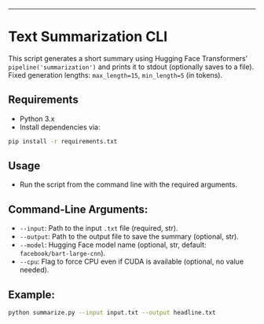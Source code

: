 

---

# Text Summarization CLI

This script generates a short summary using Hugging Face Transformers’ `pipeline('summarization')` and prints it to stdout (optionally saves to a file). Fixed generation lengths: `max_length=15`, `min_length=5` (in tokens).

## Requirements

* Python 3.x
* Install dependencies via:

```bash
pip install -r requirements.txt
```

## Usage

* Run the script from the command line with the required arguments.

## Command-Line Arguments:

* `--input`: Path to the input `.txt` file (required, str).
* `--output`: Path to the output file to save the summary (optional, str).
* `--model`: Hugging Face model name (optional, str, default: `facebook/bart-large-cnn`).
* `--cpu`: Flag to force CPU even if CUDA is available (optional, no value needed).

## Example:

```bash
python summarize.py --input input.txt --output headline.txt
```

